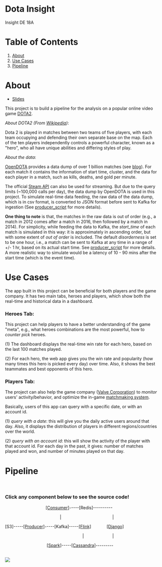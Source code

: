 # Dota Insight

Insight DE 18A

# Table of Contents

1. [About](README.md#about)
2. [Use Cases](README.md#use-cases)
3. [Pipeline](README.md#pipeline)

# About

* <a href="https://docs.google.com/presentation/d/1YrbU6vBK0_jchzj-x7RPRLyQJft8U83qO6RziF-5Ijw/edit#slide=id.g3285dc8d63_0_0">
  Slides </a>


This project is to build a pipeline for the analysis on a popular online video game <a href="https://www.dota2.com">DOTA2</a>.

*About DOTA2 (From <a href="https://en.wikipedia.org/wiki/Dota_2">Wikipedia</a>)*:

Dota 2 is played in matches between two teams of five players, with each team occupying and defending their own separate base on the map. Each of the ten players independently controls a powerful character, known as a "hero", who all have unique abilities and differing styles of play.

*About the data*:

<a href="https://www.opendota.com/">OpenDOTA</a> provides a data dump of over 1 billion matches (see <a href="https://blog.opendota.com/2017/03/24/datadump2/">blog</a>). For each match it contains the information of start time, cluster, and the data for each player in a match, such as kills, deaths, and gold per minute.

The official <a href="https://wiki.teamfortress.com/wiki/WebAPI#Dota_2">Steam API</a> can also be used for streaming. But due to the query limits (~100,000 calls per day), the data dump by OpenDOTA is used in this project. To simulate real-time data feeding, the raw data of the data dump, which is in csv format, is converted to JSON format before sent to Kafka for ingestion (See <a href="https://github.com/antiflee/InsightDEProject/blob/master/src/kafka_producer/JSONGeneratorFromCSV_matches.py">producer_script</a> for more details).

**One thing to note** is that, the matches in the raw data is out of order (e.g., a match in 2012 comes after a match in 2016, then followed by a match in 2014). For simplicity, while feeding the data to Kafka, the *start_time* of each match is simulated in this way: it is approximately in ascending order, but with some extent of *out of order* is included. The default *disorderness* is set to be one hour, i.e., a match can be sent to Kafka at any time in a range of +/- 1 hr, based on its actual start time. See <a href="https://github.com/antiflee/InsightDEProject/blob/master/src/kafka_producer/JSONGeneratorFromCSV_matches.py">producer_script</a> for more details. A more realistic way to simulate would be a latency of 10 - 90 mins after the start time (which is the event time).

<!---
<img src="https://s3-us-west-2.amazonaws.com/yfsmiscfilesbucket/Screen+Shot+2018-01-11+at+9.08.24+PM.png" alt="hero-avatars" style="width:50%">
-->

# Use Cases

The app built in this project can be beneficial for both players and the game company. It has two main tabs, heroes and players, which show both the real-time and historical data in a dashboard.

### Heroes Tab:

This project can help players to have a better understanding of the game "meta", e.g., what heroes combinations are the most powerful, how to *counter pick* heroes.

(1) The dashboard displays the real-time win rate for each hero, based on the last 100 matches played.

(2) For each hero, the web app gives you the win rate and popularity (how many times this hero is picked every day) over time. Also, it shows the best teammates and best opponents of this hero.

### Players Tab:

The project can also help the game company (<a href="http://www.valvesoftware.com/">Valve Corporation</a>) to *monitor* users' activity/behavior, and optimize the in-game <a href="https://dota2.gamepedia.com/Matchmaking">matchmaking system</a>.

Basically, users of this app can query with a specific date, or with an account id.

(1) *query with a date*: this will give you the daily active users around that day. Also, it displays the distribution of players in different regions/countries over the world.

(2) *query with an account id*: this will show the activity of the player with that account id. For each day in the past, it gives: number of matches played and won, and number of minutes played on that day.

# Pipeline

<br>

### Click any component below to see the source code!



&nbsp;&nbsp;&nbsp;&nbsp;&nbsp;&nbsp;&nbsp;&nbsp;&nbsp;&nbsp;&nbsp;&nbsp;&nbsp;&nbsp;&nbsp;&nbsp;&nbsp;&nbsp;&nbsp;&nbsp;&nbsp;&nbsp;&nbsp;&nbsp;&nbsp;&nbsp;&nbsp;&nbsp;&nbsp;&nbsp;&nbsp;&nbsp;&nbsp;&nbsp;<a href="https://github.com/antiflee/InsightDEProject/blob/master/src/python-kafka-to-redis/kafka_win_rate_consumers.py">[Consumer]</a>-----[Redis]----------

&nbsp;&nbsp;&nbsp;&nbsp;&nbsp;&nbsp;&nbsp;&nbsp;&nbsp;&nbsp;&nbsp;&nbsp;&nbsp;&nbsp;&nbsp;&nbsp;&nbsp;&nbsp;&nbsp;&nbsp;&nbsp;&nbsp;&nbsp;&nbsp;&nbsp;&nbsp;&nbsp;&nbsp;&nbsp;&nbsp;&nbsp;&nbsp;&nbsp;&nbsp;&nbsp;&nbsp;&nbsp;&nbsp;&nbsp;&nbsp;&nbsp;&nbsp;&nbsp;&nbsp;&nbsp;&nbsp;|&nbsp;&nbsp;&nbsp;&nbsp;&nbsp;&nbsp;&nbsp;&nbsp;&nbsp;&nbsp;&nbsp;&nbsp;&nbsp;&nbsp;&nbsp;&nbsp;&nbsp;&nbsp;&nbsp;&nbsp;&nbsp;&nbsp;&nbsp;&nbsp;&nbsp;&nbsp;&nbsp;&nbsp;&nbsp;&nbsp;&nbsp;&nbsp;&nbsp;&nbsp;&nbsp;&nbsp;&nbsp;&nbsp;&nbsp;&nbsp;&nbsp;&nbsp;&nbsp;|

[S3]-----<a href="https://github.com/antiflee/InsightDEProject/blob/master/src/kafka_producer/JSONGeneratorFromCSV_matches.py">[Producer]</a>-----[Kafka]-----<a href="https://github.com/antiflee/InsightDEProject/blob/master/src/flink/src/main/java/com/yufeil/dotainsight/flink_streaming/JSONParser.java">[Flink]</a>&nbsp;&nbsp;&nbsp;&nbsp;&nbsp;&nbsp;&nbsp;&nbsp;&nbsp;&nbsp;&nbsp;&nbsp;&nbsp;<a href="https://github.com/antiflee/dota-insight-django">[Django]</a>

&nbsp;&nbsp;&nbsp;&nbsp;&nbsp;&nbsp;&nbsp;&nbsp;&nbsp;&nbsp;&nbsp;&nbsp;&nbsp;&nbsp;&nbsp;&nbsp;&nbsp;&nbsp;&nbsp;&nbsp;&nbsp;&nbsp;&nbsp;&nbsp;&nbsp;&nbsp;&nbsp;&nbsp;&nbsp;&nbsp;&nbsp;&nbsp;&nbsp;&nbsp;&nbsp;&nbsp;&nbsp;&nbsp;&nbsp;&nbsp;&nbsp;&nbsp;&nbsp;&nbsp;&nbsp;&nbsp;&nbsp;&nbsp;&nbsp;&nbsp;&nbsp;&nbsp;&nbsp;&nbsp;&nbsp;&nbsp;&nbsp;&nbsp;&nbsp;&nbsp;&nbsp;&nbsp;&nbsp;&nbsp;&nbsp;|&nbsp;&nbsp;&nbsp;&nbsp;&nbsp;&nbsp;&nbsp;&nbsp;&nbsp;&nbsp;&nbsp;&nbsp;&nbsp;&nbsp;&nbsp;&nbsp;&nbsp;&nbsp;&nbsp;&nbsp;&nbsp;&nbsp;&nbsp;&nbsp;|

&nbsp;&nbsp;&nbsp;&nbsp;&nbsp;&nbsp;&nbsp;&nbsp;&nbsp;&nbsp;&nbsp;&nbsp;&nbsp;&nbsp;&nbsp;&nbsp;&nbsp;&nbsp;&nbsp;&nbsp;&nbsp;&nbsp;&nbsp;&nbsp;&nbsp;&nbsp;&nbsp;&nbsp;&nbsp;&nbsp;&nbsp;&nbsp;&nbsp;&nbsp;&nbsp;<a href="https://github.com/antiflee/InsightDEProject/tree/master/src/spark">[Spark]</a>-----<a href="https://github.com/antiflee/InsightDEProject/blob/master/misc/CassandraTableSchema.cql">[Cassandra]</a>---------

<br>

<img src="https://s3-us-west-2.amazonaws.com/yfsmiscfilesbucket/pipeline.png">
